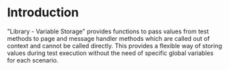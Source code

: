 # Introduction
"Library - Variable Storage" provides functions to pass values from test methods to page and message handler methods which are called out of context and cannot be called directly.
This provides a flexible way of storing values during test execution without the need of specific global variables for each scenario.
